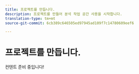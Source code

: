 ```yaml
---
title: 프로젝트를 만듭니다.
description: 프로젝트를 만들어 분석 작업 공간 사용을 시작합니다.
translation-type: tm+mt
source-git-commit: 6cb389c646505ed97945ad109f7c14780609eef6

---
```



# 프로젝트를 만듭니다.

컨텐트 준비 중입니다!
